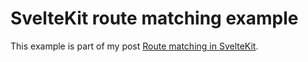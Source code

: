 # SvelteKit route matching example

This example is part of my post [Route matching in SvelteKit](https://maier.techg/posts/route-matching-in-sveltekit).

